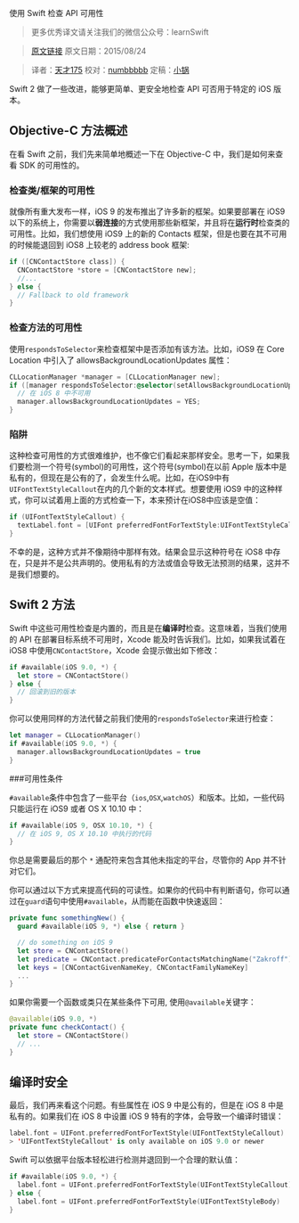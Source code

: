 使用 Swift 检查 API 可用性
> 更多优秀译文请关注我们的微信公众号：learnSwift

> [原文链接](http://useyourloaf.com/blog/checking-api-availability-with-swift.html)
> 原文日期：2015/08/24

> 译者：[天才175](http://weibo.com/u/2916092907)
> 校对：[numbbbbb](https://github.com/numbbbbb)
> 定稿：[小锅](http://www.swiftyper.com/)

Swift 2 做了一些改进，能够更简单、更安全地检查 API 可否用于特定的 iOS 版本。

## Objective-C 方法概述

在看 Swift 之前，我们先来简单地概述一下在 Objective-C 中，我们是如何来查看 SDK 的可用性的。



### 检查类/框架的可用性

就像所有重大发布一样，iOS 9 的发布推出了许多新的框架。如果要部署在 iOS9 以下的系统上，你需要以**弱连接**的方式使用那些新框架，并且将在**运行时**检查类的可用性。比如，我们想使用 iOS9 上的新的 Contacts 框架，但是也要在其不可用的时候能退回到 iOS8 上较老的 address book 框架:

```objectivec
if ([CNContactStore class]) {
  CNContactStore *store = [CNContactStore new];
  //...
} else {
  // Fallback to old framework
}
```
### 检查方法的可用性

使用`respondsToSelector`来检查框架中是否添加有该方法。比如，iOS9 在 Core Location 中引入了 allowsBackgroundLocationUpdates 属性：

```objectivec
CLLocationManager *manager = [CLLocationManager new];
if ([manager respondsToSelector:@selector(setAllowsBackgroundLocationUpdates:)]) {
  // 在 iOS 8 中不可用
  manager.allowsBackgroundLocationUpdates = YES;
}
```
### 陷阱

这种检查可用性的方式很难维护，也不像它们看起来那样安全。思考一下，如果我们要检测一个符号(symbol)的可用性，这个符号(symbol)在以前 Apple 版本中是私有的，但现在是公有的了，会发生什么呢。比如，在iOS9中有`UIFontTextStyleCallout`在内的几个新的文本样式。想要使用 iOS9 中的这种样式，你可以试着用上面的方式检查一下，本来预计在iOS8中应该是空值：

```objectivec
if (UIFontTextStyleCallout) {
  textLabel.font = [UIFont preferredFontForTextStyle:UIFontTextStyleCallout];
}
```
不幸的是，这种方式并不像期待中那样有效。结果会显示这种符号在 iOS8 中存在，只是并不是公共声明的。使用私有的方法或值会导致无法预测的结果，这并不是我们想要的。

## Swift 2 方法

Swift 中这些可用性检查是内置的，而且是在**编译时**检查。这意味着，当我们使用的 API 在部署目标系统不可用时，Xcode 能及时告诉我们。比如，如果我试着在 iOS8 中使用`CNContactStore`，Xcode 会提示做出如下修改：

```swift
if #available(iOS 9.0, *) {
  let store = CNContactStore()
} else {
  // 回滚到旧的版本
}
```

你可以使用同样的方法代替之前我们使用的`respondsToSelector`来进行检查：

```swift
let manager = CLLocationManager()
if #available(iOS 9.0, *) {
  manager.allowsBackgroundLocationUpdates = true
}
```

###可用性条件

`#available`条件中包含了一些平台（`ios`,`OSX`,`watchOS`）和版本。比如，一些代码只能运行在 iOS9 或者 OS X 10.10 中：

```swift
if #available(iOS 9, OSX 10.10, *) {
  // 在 iOS 9, OS X 10.10 中执行的代码
}
```
你总是需要最后的那个 `*` 通配符来包含其他未指定的平台，尽管你的 App 并不针对它们。

你可以通过以下方式来提高代码的可读性。如果你的代码中有判断语句，你可以通过在`guard`语句中使用`#available`，从而能在函数中快速返回：

```swift
private func somethingNew() {
  guard #available(iOS 9, *) else { return }

  // do something on iOS 9
  let store = CNContactStore()
  let predicate = CNContact.predicateForContactsMatchingName("Zakroff")
  let keys = [CNContactGivenNameKey, CNContactFamilyNameKey]
  ...
}
```
如果你需要一个函数或类只在某些条件下可用, 使用`@available`关键字：

```swift
@available(iOS 9.0, *)
private func checkContact() {
  let store = CNContactStore()
  // ...
}
```
## 编译时安全

最后，我们再来看这个问题。有些属性在 iOS 9 中是公有的，但是在 iOS 8 中是私有的。如果我们在 iOS 8 中设置 iOS 9 特有的字体，会导致一个编译时错误：

```swift
label.font = UIFont.preferredFontForTextStyle(UIFontTextStyleCallout)
> 'UIFontTextStyleCallout' is only available on iOS 9.0 or newer
```
Swift 可以依据平台版本轻松进行检测并退回到一个合理的默认值：

```swift
if #available(iOS 9.0, *) {
  label.font = UIFont.preferredFontForTextStyle(UIFontTextStyleCallout)
} else {
  label.font = UIFont.preferredFontForTextStyle(UIFontTextStyleBody)
}
```


